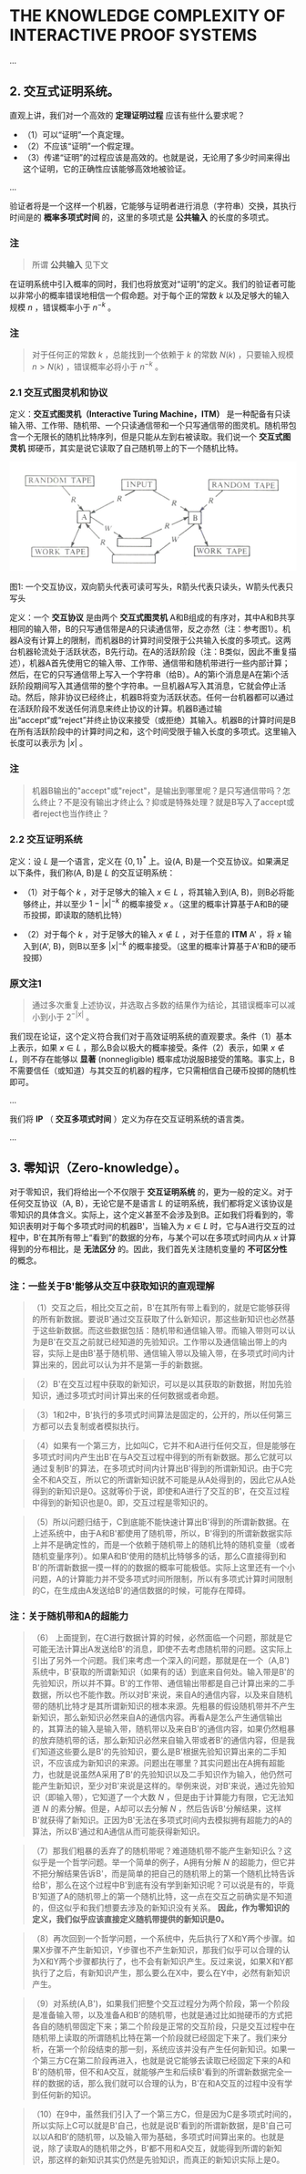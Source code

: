 # THE KNOWLEDGE COMPLEXITY OF INTERACTIVE PROOF SYSTEMS

$...$

## 2. 交互式证明系统。

直观上讲，我们对一个高效的 **定理证明过程** 应该有些什么要求呢？

* （1）可以“证明”一个真定理。
* （2）不应该“证明”一个假定理。
* （3）传递“证明”的过程应该是高效的。也就是说，无论用了多少时间来得出这个证明，它的正确性应该能够高效地被验证。

$...$

验证者将是一个这样一个机器，它能够与证明者进行消息（字符串）交换，其执行时间是的 **概率多项式时间** 的，这里的多项式是 **公共输入** 的长度的多项式。

### 注
>所谓 **公共输入** 见下文

在证明系统中引入概率的同时，我们也将放宽对“证明”的定义。我们的验证者可能以非常小的概率错误地相信一个假命题。对于每个正的常数 $k$ 以及足够大的输入规模 $n$ ，错误概率小于 $n^{-k}$ 。

### 注
>对于任何正的常数 $k$ ，总能找到一个依赖于 $k$ 的常数 $N(k)$ ，只要输入规模 $n > N(k)$ ，错误概率必将小于 $n^{-k}$ 。

### 2.1 交互式图灵机和协议

定义：**交互式图灵机（Interactive Turing Machine，ITM）** 是一种配备有只读输入带、工作带、随机带、一个只读通信带和一个只写通信带的图灵机。随机带包含一个无限长的随机比特序列，但是只能从左到右被读取。我们说一个 **交互式图灵机** 掷硬币，其实是说它读取了自己随机带上的下一个随机比特。

![F-1](./images/kc-of-ips-f-1.jpg "F-1")

图1: 一个交互协议，双向箭头代表可读可写头，R箭头代表只读头，W箭头代表只写头

定义：一个 **交互协议** 是由两个 **交互式图灵机** A和B组成的有序对，其中A和B共享相同的输入带，B的只写通信带是A的只读通信带，反之亦然（注：参考图1）。机器A没有计算上的限制，而机器B的计算时间受限于公共输入长度的多项式。这两台机器轮流处于活跃状态，B先行动。在A的活跃阶段（注：B类似，因此不重复描述），机器A首先使用它的输入带、工作带、通信带和随机带进行一些内部计算；然后，在它的只写通信带上写入一个字符串（给B）。A的第i个消息是A在第i个活跃阶段期间写入其通信带的整个字符串。一旦机器A写入其消息，它就会停止活动。然后，除非协议已经终止，机器B将变为活跃状态。任何一台机器都可以通过在活跃阶段不发送任何消息来终止协议的计算。机器B通过输出“accept“或“reject”并终止协议来接受（或拒绝）其输入。机器B的计算时间是B在所有活跃阶段中的计算时间之和，这个时间受限于输入长度的多项式。这里输入长度可以表示为 $|x|$ 。

### 注
>机器B输出的"accept"或"reject"，是输出到哪里呢？是只写通信带吗？怎么终止？不是没有输出才终止么？抑或是特殊处理？就是B写入了accept或者reject也当作终止？

### 2.2 交互证明系统

定义：设 $L$ 是一个语言，定义在 $`{\{0,1\}}^*`$ 上。设(A, B)是一个交互协议。如果满足以下条件，我们称(A, B)是 $L$ 的交互证明系统：

* （1）对于每个 $k$ ，对于足够大的输入 $x \in L$ ，将其输入到(A, B)，则B必将能够终止，并以至少 $1 - {|x|}^{-k}$ 的概率接受 $x$ 。（这里的概率计算基于A和B的硬币投掷，即读取的随机比特）

* （2）对于每个 $k$ ，对于足够大的输入 $x \notin L$ ，对于任意的 **ITM** A' ，将 $x$ 输入到(A', B)，则B以至多 ${|x|}^{-k}$ 的概率接受。（这里的概率计算基于A'和B的硬币投掷）

### 原文注1
> 通过多次重复上述协议，并选取占多数的结果作为结论，其错误概率可以减小到小于 $2^{-|x|}$ 。

我们现在论证，这个定义符合我们对于高效证明系统的直观要求。条件（1）基本上表示，如果 $x \in L$ ，那么B会以极大的概率接受。条件（2）表示，如果 $x \notin L$，则不存在能够以 **显著** (nonnegligible) 概率成功说服B接受的策略。事实上，B不需要信任（或知道）与其交互的机器的程序，它只需相信自己硬币投掷的随机性即可。

$...$

我们将 **IP** （ **交互多项式时间** ）定义为存在交互证明系统的语言类。

$...$

## 3. 零知识（Zero-knowledge）。

对于零知识，我们将给出一个不仅限于 **交互证明系统** 的，更为一般的定义。对于任何交互协议（A, B），无论它是不是语言 $L$ 的证明系统，我们都将定义该协议是零知识的具体含义。实际上，这个定义甚至不会涉及到B。正如我们将看到的，零知识表明对于每个多项式时间的机器B'，当输入为 $x \in L$ 时，它与A进行交互的过程中，B'在其所有带上“看到”的数据的分布，与某个可以在多项式时间内从 $x$ 计算得到的分布相比，是 **无法区分** 的。因此，我们首先关注随机变量的 **不可区分性** 的概念。

### 注：一些关于B'能够从交互中获取知识的直观理解
>（1）交互之后，相比交互之前，B'在其所有带上看到的，就是它能够获得的所有新数据。要说B'通过交互获取了什么新知识，那这些新知识也必然基于这些新数据。而这些数据包括：随机带和通信输入带。而输入带则可以认为是B'在交互之前就已经知道的先验知识。工作带以及通信输出带上的内容，实际上是由B'基于随机带、通信输入带以及输入带，在多项式时间内计算出来的，因此可以认为并不是第一手的新数据。

>（2）B'在交互过程中获取的新知识，可以是以其获取的新数据，附加先验知识，通过多项式时间计算出来的任何数据或者命题。
    
>（3）1和2中，B'执行的多项式时间算法是固定的，公开的，所以任何第三方都可以去复制或者模拟执行。 

>（4）如果有一个第三方，比如叫C，它并不和A进行任何交互，但是能够在多项式时间内产生出B'在与A交互过程中得到的所有新数据。那么它就可以通过复制B'的算法，在多项式时间内计算出B'得到的所谓新知识。由于C完全不和A交互，所以它的所谓新知识就不可能是从A处得到的，因此它从A处得到的新知识是0。这就等价于说，即使和A进行了交互的B'，在交互过程中得到的新知识也是0。即，交互过程是零知识的。

>（5）所以问题归结于，C到底能不能快速计算出B'得到的所谓新数据。在上述系统中，由于A和B'都使用了随机带，所以，B'得到的所谓新数据实际上并不是确定性的，而是一个依赖于随机带上的随机比特的随机变量（或者随机变量序列）。如果A和B'使用的随机比特够多的话，那么C直接得到和B'的所谓新数据一摸一样的的数据的概率可能极低。实际上这里还有一个小问题，A的计算能力并不受多项式时间所限制，所以有多项式计算时间限制的C，在生成由A发送给B'的通信数据的时候，可能存在障碍。

### 注：关于随机带和A的超能力
>（6） 上面提到，在C进行数据计算的时候，必然面临一个问题，那就是它可能无法计算出A发送给B'的消息，即使不去考虑随机带的问题。这实际上引出了另外一个问题。我们来考虑一个深入的问题，那就是在一个（A,B') 系统中，B'获取的所谓新知识（如果有的话）到底来自何处。输入带是B'的先验知识，所以并不算。B'的工作带、通信输出带都是自己计算出来的二手数据，所以也不能作数。所以对B'来说，来自A的通信内容，以及来自随机带的随机比特才是其所谓新知识的根本来源。先粗暴的假设随机带并不产生新知识，那么新知识必然来自A的通信内容。再看A是怎么产生通信输出的，其算法的输入是输入带，随机带以及来自B'的通信内容，如果仍然粗暴的放弃随机带的话，那么新知识必然来自输入带或者B'的通信内容，但是我们知道这些要么是B'的先验知识，要么是B'根据先验知识算出来的二手知识，不应该成为新知识的来源。问题出在哪里？其实问题出在A拥有超能力，也就是说虽然A采用了B'的先验知识以及二手知识作为输入，他仍然可能产生新知识，至少对B'来说是这样的。举例来说，对B'来说，通过先验知识（即输入带），它知道了一个大数 $N$ ，但是由于计算能力有限，它无法知道 $N$ 的素分解。但是，A却可以去分解 $N$ ，然后告诉B'分解结果，这样B'就获得了新知识。正因为B'无法在多项式时间内去模拟拥有超能力的A的算法，所以B'通过和A通信从而可能获得新知识。

>（7）那我们粗暴的丢弃了的随机带呢？难道随机带不能产生新知识么？这似乎是一个哲学问题。举一个简单的例子，A拥有分解 $N$ 的超能力，但它并不把分解结果告诉B'，而是简单的把自己的随机带上的第一个随机比特告诉给B'，那么在这个过程中B'到底有没有学到新知识呢？可以说是有的，毕竟B'知道了A的随机带上的第一个随机比特，这一点在交互之前确实是不知道的，但这似乎和我们想要去涉及的新知识没有关系。 **因此，作为零知识的定义，我们似乎应该直接定义随机带提供的新知识是0。**

>（8）再次回到一个哲学问题，一个系统中，先后执行了X和Y两个步骤。如果X步骤不产生新知识，Y步骤也不产生新知识，那我们似乎可以合理的认为X和Y两个步骤都执行了，也不会有新知识产生。反过来说，如果X和Y都执行了之后，有新知识产生，那么要么在X中，要么在Y中，必然有新知识产生。

>（9）对系统(A,B')，如果我们把整个交互过程分为两个阶段，第一个阶段是准备输入带，以及准备A和B'的随机带，也就是通过比如抛硬币的方式把各自的随机带固定下来；第二个阶段是正常的交互阶段，只是交互过程中在随机带上读取的所谓随机比特在第一个阶段就已经固定下来了。我们来分析，在第一个阶段结束的那一刻，系统应该并没有产生任何新知识。如果一个第三方C在第二阶段再进入，也就是说它能够去读取已经固定下来的A和B'的随机带，但不和A交互，就能够产生和后续B'看到的所谓新数据完全一样的数据的话，那么我们就可以合理的认为，B'在和A交互的过程中没有学到任何新的知识。

>（10）在9中，虽然我们引入了一个第三方C，但是因为C是多项式时间的，所以实际上C可以就是B'自己，也就是说B'看到的所谓新数据，是B'自己可以以A和B'的随机带，以及输入带为基础，多项式时间算出来的。也就是说，除了读取A的随机带之外，B'都不用和A交互，就能得到所谓的新知识，那这样的新知识其实仍然是先验知识，而真正的新知识实际上是0。





    
